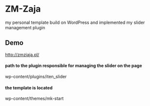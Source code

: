 # ZM-Zaja
my personal template build on WordPress and implemented my slider management plugin

## Demo
http://zmziaja.pl/

#### path to the plugin responsible for managing the slider on the page
  wp-content/plugins/iten_slider

#### the template is located
  wp-content/themes/mk-start
